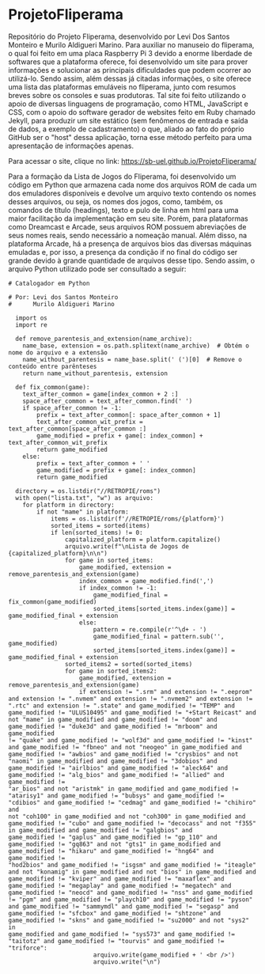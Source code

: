 # ProjetoFliperama
Repositório do Projeto Fliperama, desenvolvido por Levi Dos Santos Monteiro e Murilo Aldigueri Marino. Para auxiliar no manuseio do fliperama, o qual foi feito em uma placa Raspberry Pi 3 devido 
a enorme liberdade de softwares que a plataforma oferece, foi desenvolvido um site para prover informações e solucionar as principais dificuldades que podem ocorrer ao utilizá-lo. Sendo assim, 
além dessas já citadas informações, o site oferece uma lista das plataformas emuláveis no fliperama, junto com resumos breves sobre os consoles e suas produtoras. Tal site foi feito utilizando 
o apoio de diversas linguagens de programação, como HTML, JavaScript e CSS, com o apoio do software gerador de websites feito em Ruby chamado Jekyll, para produzir um site estático (sem fenômenos 
de entrada e saída de dados, a exemplo de cadastramento) o que, aliado ao fato do próprio GitHub ser o "host" dessa aplicação, torna esse método perfeito para uma apresentação de informações apenas.

Para acessar o site, clique no link: https://sb-uel.github.io/ProjetoFliperama/

Para a formação da Lista de Jogos do Fliperama, foi desenvolvido um código em Python que armazena cada nome dos arquivos ROM de cada um dos emuladores disponíveis e devolve um arquivo texto contendo 
os nomes desses arquivos, ou seja, os nomes dos jogos, como, também, os comandos de título (headings), texto e pulo de linha em html para uma maior facilitação da implementação em seu site. Porém, 
para plataformas como Dreamcast e Arcade, seus arquivos ROM possuem abreviações de seus nomes reais, sendo necessário a nomeação manual. Além disso, na plataforma Arcade, há a presença de arquivos bios 
das diversas máquinas emuladas e, por isso, a presença da condição if no final do código ser grande devido à grande quantidade de arquivos desse tipo. Sendo assim, o arquivo Python utilizado pode ser 
consultado a seguir:

```
# Catalogador em Python

# Por: Levi dos Santos Monteiro
#      Murilo Aldigueri Marino

  import os
  import re
  
  def remove_parentesis_and_extension(name_archive):
  	name_base, extension = os.path.splitext(name_archive)  # Obtém o nome do arquivo e a extensão
  	name_without_parentesis = name_base.split(' (')[0]  # Remove o conteúdo entre parênteses
  	return name_without_parentesis, extension

  def fix_common(game):
  	text_after_common = game[index_common + 2 :]
  	space_after_common = text_after_common.find(' ')
  	if space_after_common != -1:
  		prefix = text_after_common[: space_after_common + 1]
  		text_after_common_wit_prefix = text_after_common[space_after_common :]
  		game_modified = prefix + game[: index_common] + text_after_common_wit_prefix
  		return game_modified
  	else:
  		prefix = text_after_common + ' '
  		game_modified = prefix + game[: index_common]
  		return game_modified
  
  directory = os.listdir("//RETROPIE/roms")
  with open("lista.txt", "w") as arquivo:
  	for platform in directory:
  		if not "mame" in platform:
  			items = os.listdir(f'//RETROPIE/roms/{platform}')
  			sorted_items = sorted(items)
  			if len(sorted_items) != 0:
  				capitalized_platform = platform.capitalize()
  				arquivo.write(f"\nLista de Jogos de {capitalized_platform}\n\n")
  				for game in sorted_items:
  					game_modified, extension = remove_parentesis_and_extension(game)
  					index_common = game_modified.find(',')
  					if index_common != -1:
  						game_modified_final = fix_common(game_modified)
  						sorted_items[sorted_items.index(game)] = game_modified_final + extension
  					else:
  						pattern = re.compile(r'^\d+ - ')
  						game_modified_final = pattern.sub('', game_modified)
  						sorted_items[sorted_items.index(game)] = game_modified_final + extension
  				sorted_items2 = sorted(sorted_items)
  				for game in sorted_items2:
  					game_modified, extension = remove_parentesis_and_extension(game)
  					if extension != ".srm" and extension != ".eeprom" and extension != ".nvmem" and extension != ".nvmem2" and extension != ".rtc" and extension != ".state" and game_modified != "TEMP" and
game_modified != "ULUS10495" and game_modified != "+Start Reicast" and not "mame" in game_modified and game_modified != "doom" and game_modified != "duke3d" and game_modified != "mrboom" and game_modified
!= "quake" and game_modified != "wolf3d" and game_modified != "kinst" and game_modified != "fbneo" and not "neogeo" in game_modified and game_modified != "awbios" and game_modified != "crysbios" and not
"naomi" in game_modified and game_modified != "3dobios" and game_modified != "airlbios" and game_modified != "aleck64" and game_modified != "alg_bios" and game_modified != "allied" and game_modified !=
"ar_bios" and not "aristmk" in game_modified and game_modified != "atarisy1" and game_modified != "bubsys" and game_modified != "cdibios" and game_modified != "cedmag" and game_modified != "chihiro" and
not "coh100" in game_modified and not "coh300" in game_modified and game_modified != "cubo" and game_modified != "decocass" and not "f355" in game_modified and game_modified != "galgbios" and
game_modified != "gaplus" and game_modified != "gp_110" and game_modified != "gq863" and not "gts1" in game_modified and game_modified != "hikaru" and game_modified != "hng64" and game_modified !=
"hod2bios" and game_modified != "isgsm" and game_modified != "iteagle" and not "konamig" in game_modified and not "bios" in game_modified and game_modified != "kviper" and game_modified != "maxaflex" and
game_modified != "megaplay" and game_modified != "megatech" and game_modified != "neocd" and game_modified != "nss" and game_modified != "pgm" and game_modified != "playch10" and game_modified != "pyson"
and game_modified != "sammymdl" and game_modified != "segasp" and game_modified != "sfcbox" and game_modified != "shtzone" and game_modified != "skns" and game_modified != "su2000" and not "sys2" in
game_modified and game_modified != "sys573" and game_modified != "taitotz" and game_modified != "tourvis" and game_modified != "triforce":
  						arquivo.write(game_modified + ' <br />')
  						arquivo.write("\n")

```
